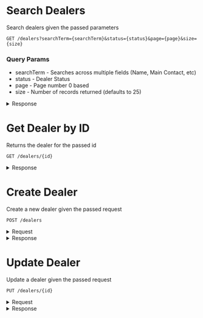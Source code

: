 # Search Dealers

Search dealers given the passed parameters
```
GET /dealers?searchTerm={searchTerm}&status={status}&page={page}&size={size}
```

### Query Params
* searchTerm - Searches across multiple fields (Name, Main Contact, etc)
* status - Dealer Status
* page - Page number 0 based
* size - Number of records returned (defaults to 25)
<details><summary>Response</summary>

```json
{
  "last": false,
  "totalElements": 20,
  "totalPages": 7,
  "size": 3,
  "number": 0,
  "sort": null,
  "first": true,
  "numberOfElements": 3,
  "content": [
    {
      "id": 203,
      "name": "A21 Motors",
      "partner": {
        "id": 2,
        "name": "Truvideo",
        "phone": "(781) 123-123123",
        "email": "info@truvideo.com",
        "code": "tv"
      },
      "distributor": null,
      "status": {
        "value": "Active"
      },
      "phone": "55 (11) 123-123",
      "supportNumber": "123-123-123",
      "timezone": {
        "id": 12,
        "key": "TZ_CST",
        "value": "America/Chicago",
        "category": "TIMEZONE",
        "numberValue": -6
      }
    }
  ]
}
```
</details>

# Get Dealer by ID

Returns the dealer for the passed id
```
GET /dealers/{id}
```
<details><summary>Response</summary>

```json
{
  "id": 203,
  "name": "A21 Motors",
  "partner": {
    "id": 2,
    "name": "Truvideo",
    "phone": "(781) 123-123123",
    "email": "info@truvideo.com",
    "code": "tv"
  },
  "distributor": null,
  "status": {
    "value": "Active"
  },
  "phone": "55 (11) 123-123",
  "supportNumber": "123-123-123",
  "timezone": {
    "id": 12,
    "key": "TZ_CST",
    "value": "America/Chicago",
    "category": "TIMEZONE",
    "numberValue": -6
  }
}
```
</details>

# Create Dealer

Create a new dealer given the passed request
```
POST /dealers
```
<details><summary>Request</summary>

```json
{
  "name": "A21 Motors",
  "partner": 2,
  "distributor": null,
  "status": "Active",
  "phone": "55 (11) 123-123",
  "supportNumber": "123-123-123",
  "timezone": "America/Chicago"
}

```
</details>

<details><summary>Response</summary>

```json
{
  "id": 203,
  "name": "A21 Motors",
  "partner": {
    "id": 2,
    "name": "Truvideo",
    "phone": "(781) 123-123123",
    "email": "info@truvideo.com",
    "code": "tv"
  },
  "distributor": null,
  "status": {
    "value": "Active"
  },
  "phone": "55 (11) 123-123",
  "supportNumber": "123-123-123",
  "timezone": {
    "id": 12,
    "key": "TZ_CST",
    "value": "America/Chicago",
    "category": "TIMEZONE",
    "numberValue": -6
  }
}
```
</details>

# Update Dealer

Update a dealer given the passed request
```
PUT /dealers/{id}
```
<details><summary>Request</summary>

```json
{
  "name": "A21 Motors",
  "partner": 2,
  "distributor": null,
  "status": "Active",
  "phone": "55 (11) 123-123",
  "supportNumber": "123-123-123",
  "timezone": "America/Chicago"
}

```
</details>

<details><summary>Response</summary>

```json
{
  "id": 203,
  "name": "A21 Motors",
  "partner": {
    "id": 2,
    "name": "Truvideo",
    "phone": "(781) 123-123123",
    "email": "info@truvideo.com",
    "code": "tv"
  },
  "distributor": null,
  "status": {
    "value": "Active"
  },
  "phone": "55 (11) 123-123",
  "supportNumber": "123-123-123",
  "timezone": {
    "id": 12,
    "key": "TZ_CST",
    "value": "America/Chicago",
    "category": "TIMEZONE",
    "numberValue": -6
  }
}
```
</details>